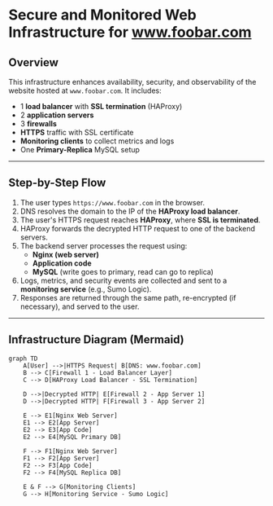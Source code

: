 # Secure and Monitored Web Infrastructure for www.foobar.com

## Overview

This infrastructure enhances availability, security, and observability of the website hosted at `www.foobar.com`. It includes:

- 1 **load balancer** with **SSL termination** (HAProxy)
- 2 **application servers**
- 3 **firewalls**
- **HTTPS** traffic with SSL certificate
- **Monitoring clients** to collect metrics and logs
- One **Primary-Replica** MySQL setup

---

## Step-by-Step Flow

1. The user types `https://www.foobar.com` in the browser.
2. DNS resolves the domain to the IP of the **HAProxy load balancer**.
3. The user's HTTPS request reaches **HAProxy**, where **SSL is terminated**.
4. HAProxy forwards the decrypted HTTP request to one of the backend servers.
5. The backend server processes the request using:
   - **Nginx (web server)**
   - **Application code**
   - **MySQL** (write goes to primary, read can go to replica)
6. Logs, metrics, and security events are collected and sent to a **monitoring service** (e.g., Sumo Logic).
7. Responses are returned through the same path, re-encrypted (if necessary), and served to the user.

---

## Infrastructure Diagram (Mermaid)

```mermaid
graph TD
    A[User] -->|HTTPS Request| B[DNS: www.foobar.com]
    B --> C[Firewall 1 - Load Balancer Layer]
    C --> D[HAProxy Load Balancer - SSL Termination]

    D -->|Decrypted HTTP| E[Firewall 2 - App Server 1]
    D -->|Decrypted HTTP| F[Firewall 3 - App Server 2]

    E --> E1[Nginx Web Server]
    E1 --> E2[App Server]
    E2 --> E3[App Code]
    E2 --> E4[MySQL Primary DB]

    F --> F1[Nginx Web Server]
    F1 --> F2[App Server]
    F2 --> F3[App Code]
    F2 --> F4[MySQL Replica DB]

    E & F --> G[Monitoring Clients]
    G --> H[Monitoring Service - Sumo Logic]

